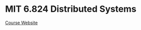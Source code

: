 # MIT 6.824 Distributed Systems

[Course Website](http://nil.lcs.mit.edu/6.824/2020/schedule.html)

